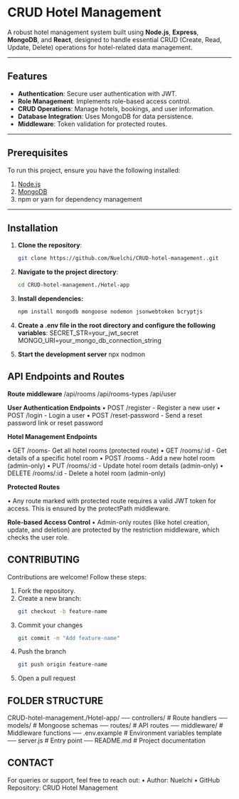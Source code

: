 # CRUD Hotel Management

A robust hotel management system built using **Node.js**, **Express**, **MongoDB**, and **React**, designed to handle essential CRUD (Create, Read, Update, Delete) operations for hotel-related data management.

---

## Features

- **Authentication**: Secure user authentication with JWT.
- **Role Management**: Implements role-based access control.
- **CRUD Operations**: Manage hotels, bookings, and user information.
- **Database Integration**: Uses MongoDB for data persistence.
- **Middleware**: Token validation for protected routes.

---

## Prerequisites

To run this project, ensure you have the following installed:

1. [Node.js](https://nodejs.org/)
2. [MongoDB](https://www.mongodb.com/)
3. npm or yarn for dependency management

---

## Installation

1. **Clone the repository**:
   ```bash
   git clone https://github.com/Nuelchi/CRUD-hotel-management..git

2.	**Navigate to the project directory**:
    ```bash
    cd CRUD-hotel-management./Hotel-app

3. **Install dependencies:**    
    ```bash
    npm install mongodb mongoose nodemon jsonwebtoken bcryptjs

4. **Create a .env file in the root directory and configure the following variables**:
    SECRET_STR=your_jwt_secret
    MONGO_URI=your_mongo_db_connection_string

5. **Start the development server**
    npx nodmon




## API Endpoints and Routes

**Route middleware**
/api/rooms
/api/rooms-types
/api/user

**User Authentication Endpoints**
•	POST /register - Register a new user
•	POST /login - Login a user
•	POST /reset-password - Send a reset password link or reset password


**Hotel Management Endpoints**

•	GET /rooms- Get all hotel rooms (protected route)
•	GET /rooms/:id - Get details of a specific hotel room
•	POST /rooms - Add a new hotel room (admin-only)
•	PUT /rooms/:id - Update hotel room details (admin-only)
•	DELETE /rooms/:id - Delete a hotel room (admin-only)

**Protected Routes**

•	Any route marked with protected route requires a valid JWT token for access. This is ensured by the protectPath middleware.


**Role-based Access Control**
•	Admin-only routes (like hotel creation, update, and deletion) are protected by the restriction middleware, which checks the user role.


## CONTRIBUTING
Contributions are welcome! Follow these steps:
1.	Fork the repository.
2.	Create a new branch:
    ```bash
    git checkout -b feature-name
3. Commit your changes
    ```bash
    git commit -m "Add feature-name"
4. Push the branch 
    ```bash
    git push origin feature-name
5. Open a pull request


## FOLDER STRUCTURE
CRUD-hotel-management./Hotel-app/
── controllers/         # Route handlers
── models/              # Mongoose schemas
── routes/              # API routes
── middleware/          # Middleware functions
── .env.example         # Environment variables template
── server.js            # Entry point
── README.md            # Project documentation


## CONTACT
For queries or support, feel free to reach out:
	•	Author: Nuelchi
	•	GitHub Repository: CRUD Hotel Management